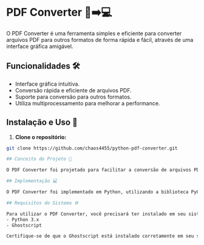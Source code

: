 # PDF Converter 📄➡️💻

O PDF Converter é uma ferramenta simples e eficiente para converter arquivos PDF para outros formatos de forma rápida e fácil, através de uma interface gráfica amigável.

## Funcionalidades 🛠️

- Interface gráfica intuitiva.
- Conversão rápida e eficiente de arquivos PDF.
- Suporte para conversão para outros formatos.
- Utiliza multiprocessamento para melhorar a performance.

## Instalação e Uso 🚀

1. **Clone o repositório:**
```bash
git clone https://github.com/chaos4455/python-pdf-converter.git

## Conceito do Projeto 🧠

O PDF Converter foi projetado para facilitar a conversão de arquivos PDF para outros formatos, proporcionando uma solução intuitiva e eficiente para os usuários. O conceito por trás do projeto é fornecer uma ferramenta que simplifique o processo de conversão, eliminando a necessidade de lidar com comandos complexos e interfaces complicadas.

## Implementação 💻

O PDF Converter foi implementado em Python, utilizando a biblioteca PyQt5 para a criação da interface gráfica. A conversão dos arquivos PDF é realizada através do Ghostscript, uma poderosa ferramenta para manipulação de arquivos PDF. O projeto faz uso do multiprocessamento para aproveitar ao máximo os recursos do sistema, garantindo uma conversão rápida e eficiente.

## Requisitos do Sistema ⚙️

Para utilizar o PDF Converter, você precisará ter instalado em seu sistema:
- Python 3.x
- Ghostscript

Certifique-se de que o Ghostscript está instalado corretamente em seu sistema antes de utilizar o conversor. Caso contrário, você não conseguirá converter os arquivos PDF.

